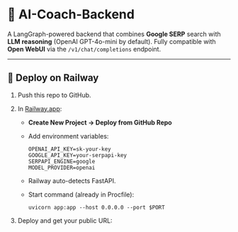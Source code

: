 # 🧠 AI-Coach-Backend

A LangGraph-powered backend that combines **Google SERP** search with **LLM reasoning** (OpenAI GPT-4o-mini by default).
Fully compatible with **Open WebUI** via the `/v1/chat/completions` endpoint.

---

## 🚀 Deploy on Railway
1. Push this repo to GitHub.
2. In [Railway.app](https://railway.app):
   - **Create New Project → Deploy from GitHub Repo**
   - Add environment variables:

     ```
     OPENAI_API_KEY=sk-your-key
     GOOGLE_API_KEY=your-serpapi-key
     SERPAPI_ENGINE=google
     MODEL_PROVIDER=openai
     ```

   - Railway auto-detects FastAPI.
   - Start command (already in Procfile):
     ```
     uvicorn app:app --host 0.0.0.0 --port $PORT
     ```

3. Deploy and get your public URL:
